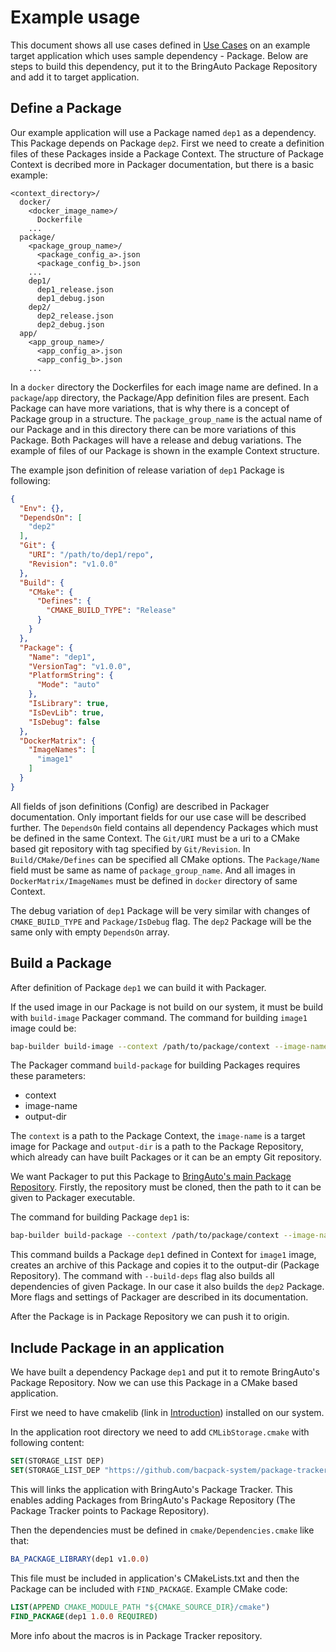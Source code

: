 # Example usage

This document shows all use cases defined in [Use Cases](./use_cases.md) on an example target
application which uses sample dependency - Package. Below are steps to build this dependency, put
it to the BringAuto Package Repository and add it to target application.

## Define a Package

Our example application will use a Package named `dep1` as a dependency. This Package depends on
Package `dep2`. First we need to create a definition files of these Packages inside a Package
Context. The structure of Package Context is decribed more in Packager documentation, but there is
a basic example:

```plaintext
<context_directory>/
  docker/
    <docker_image_name>/
      Dockerfile
    ...
  package/
    <package_group_name>/
      <package_config_a>.json
      <package_config_b>.json
    ...
    dep1/
      dep1_release.json
      dep1_debug.json
    dep2/
      dep2_release.json
      dep2_debug.json
  app/
    <app_group_name>/
      <app_config_a>.json
      <app_config_b>.json
    ...
```

In a `docker` directory the Dockerfiles for each image name are defined. In a `package`/`app`
directory, the Package/App definition files are present. Each Package can have more variations,
that is why there is a concept of Package group in a structure. The `package_group_name` is the
actual name of our Package and in this directory there can be more variations of this Package. Both
Packages will have a release and debug variations. The example of files of our Package is shown in
the example Context structure.

The example json definition of release variation of `dep1` Package is following:

```json
{
  "Env": {},
  "DependsOn": [
    "dep2"
  ],
  "Git": {
    "URI": "/path/to/dep1/repo",
    "Revision": "v1.0.0"
  },
  "Build": {
    "CMake": {
      "Defines": {
        "CMAKE_BUILD_TYPE": "Release"
      }
    }
  },
  "Package": {
    "Name": "dep1",
    "VersionTag": "v1.0.0",
    "PlatformString": {
      "Mode": "auto"
    },
    "IsLibrary": true,
    "IsDevLib": true,
    "IsDebug": false
  },
  "DockerMatrix": {
    "ImageNames": [
      "image1"
    ]
  }
}
```

All fields of json definitions (Config) are described in Packager documentation. Only important
fields for our use case will be described further. The `DependsOn` field contains all dependency
Packages which must be defined in the same Context. The `Git/URI` must be a uri to a CMake based
git repository with tag specified by `Git/Revision`. In `Build/CMake/Defines` can be specified all
CMake options. The `Package/Name` field must be same as name of `package_group_name`. And all
images in `DockerMatrix/ImageNames` must be defined in `docker` directory of same Context.

The debug variation of `dep1` Package will be very similar with changes of `CMAKE_BUILD_TYPE` and
`Package/IsDebug` flag. The `dep2` Package will be the same only with empty `DependsOn` array.

## Build a Package

After definition of Package `dep1` we can build it with Packager.

If the used image in our Package is not build on our system, it must be build with `build-image`
Packager command. The command for building `image1` image could be:

```bash
bap-builder build-image --context /path/to/package/context --image-name image1
```

The Packager command `build-package` for building Packages requires these parameters:

 - context
 - image-name
 - output-dir

The `context` is a path to the Package Context, the `image-name` is a target image for Package and
`output-dir` is a path to the Package Repository, which already can have built Packages or it can
be an empty Git repository.

We want Packager to put this Package to
[BringAuto's main Package Repository](https://gitea.bringauto.com/fleet-protocol/package-repository).
Firstly, the repository must be cloned, then the path to it can be given to Packager executable.

The command for building Package `dep1` is:

```bash
bap-builder build-package --context /path/to/package/context --image-name image1 --output-dir /path/to/package/repository --name dep1 --build-deps
```

This command builds a Package `dep1` defined in Context for `image1` image, creates an archive
of this Package and copies it to the output-dir (Package Repository). The command with
`--build-deps` flag also builds all dependencies of given Package. In our case it also builds the
`dep2` Package. More flags and settings of Packager are described in its documentation.

After the Package is in Package Repository we can push it to origin.

## Include Package in an application

We have built a dependency Package `dep1` and put it to remote BringAuto's Package Repository. Now
we can use this Package in a CMake based application.

First we need to have cmakelib (link in [Introduction](./index.md)) installed on our system.

In the application root directory we need to add `CMLibStorage.cmake` with following content:

```cmake
SET(STORAGE_LIST DEP)
SET(STORAGE_LIST_DEP "https://github.com/bacpack-system/package-tracker.git")
```

This will links the application with BringAuto's Package Tracker. This enables adding Packages from
BringAuto's Package Repository (The Package Tracker points to Package Repository).

Then the dependencies must be defined in `cmake/Dependencies.cmake` like that:

```cmake
BA_PACKAGE_LIBRARY(dep1 v1.0.0)
```

This file must be included in application's CMakeLists.txt and then the Package can be included
with `FIND_PACKAGE`. Example CMake code:

```cmake
LIST(APPEND CMAKE_MODULE_PATH "${CMAKE_SOURCE_DIR}/cmake")
FIND_PACKAGE(dep1 1.0.0 REQUIRED)
```

More info about the macros is in Package Tracker repository.
